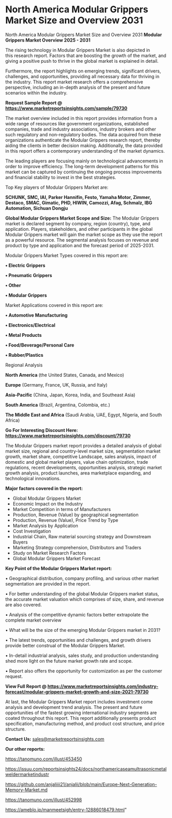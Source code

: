 # North America Modular Grippers Market Size and Overview 2031
North America Modular Grippers Market Size and Overview 2031
<Strong> Modular Grippers Market Overview 2025 - 2031</strong>

The rising technology in Modular Grippers Market is also depicted in this research report. Factors that are boosting the growth of the market, and giving a positive push to thrive in the global market is explained in detail.

Furthermore, the report highlights on emerging trends, significant drivers, challenges, and opportunities, providing all necessary data for thriving in the industry. This report market research offers a comprehensive perspective, including an in-depth analysis of the present and future scenarios within the industry.

<strong>Request Sample Report @ <a href=https://www.marketreportsinsights.com/sample/79730>https://www.marketreportsinsights.com/sample/79730</a></strong>

The market overview included in this report provides information from a wide range of resources like government organizations, established companies, trade and industry associations, industry brokers and other such regulatory and non-regulatory bodies. The data acquired from these organizations authenticate the Modular Grippers research report, thereby aiding the clients in better decision making. Additionally, the data provided in this report offers a contemporary understanding of the market dynamics.

The leading players are focusing mainly on technological advancements in order to improve efficiency. The long-term development patterns for this market can be captured by continuing the ongoing process improvements and financial stability to invest in the best strategies.

Top Key players of Modular Grippers Market are:

<strong>SCHUNK, SMC, IAI, Parker Hannifin, Festo, Yamaha Motor, Zimmer, Destaco, SMAC, Gimatic, PHD, HIWIN, Camozzi, Afag, Schmalz, IBG Automation, Sichuan Dongju</strong>

<strong><b>Global Modular Grippers Market Scope and Size:</b></strong>
The Modular Grippers market is declared segment by company, region (country), type, and application. Players, stakeholders, and other participants in the global Modular Grippers market will gain the market scope as they use the report as a powerful resource. The segmental analysis focuses on revenue and product by type and application and the forecast period of 2025-2031.

Modular Grippers Market Types covered in this report are:

<strong>• Electric Grippers

• Pneumatic Grippers

• Other

• Modular Grippers</strong>

Market Applications covered in this report are:

<strong>• Automotive Manufacturing

• Electronics/Electrical

• Metal Products

• Food/Beverage/Personal Care

• Rubber/Plastics</strong> 

Regional Analysis

<strong>North America</strong> (the United States, Canada, and Mexico)

<strong>Europe</strong> (Germany, France, UK, Russia, and Italy)

<strong>Asia-Pacific</strong> (China, Japan, Korea, India, and Southeast Asia)

<strong>South America</strong> (Brazil, Argentina, Colombia, etc.)

<strong>The Middle East and Africa</strong> (Saudi Arabia, UAE, Egypt, Nigeria, and South Africa)

<strong>Go For Interesting Discount Here: <a href=https://www.marketreportsinsights.com/discount/79730>https://www.marketreportsinsights.com/discount/79730</a></strong>

The Modular Grippers market report provides a detailed analysis of global market size, regional and country-level market size, segmentation market growth, market share, competitive Landscape, sales analysis, impact of domestic and global market players, value chain optimization, trade regulations, recent developments, opportunities analysis, strategic market growth analysis, product launches, area marketplace expanding, and technological innovations.

<strong><b>Major factors covered in the report:</b></strong>
<ul>
  <li>Global Modular Grippers Market </li>
  <li>Economic Impact on the Industry</li>
  <li>Market Competition in terms of Manufacturers</li>
  <li>Production, Revenue (Value) by geographical segmentation</li>
  <li>Production, Revenue (Value), Price Trend by Type</li>
  <li>Market Analysis by Application</li>
  <li>Cost Investigation</li>
  <li>Industrial Chain, Raw material sourcing strategy and Downstream Buyers</li>
  <li>Marketing Strategy comprehension, Distributors and Traders</li>
  <li>Study on Market Research Factors</li>
  <li>Global Modular Grippers Market Forecast</li>
</ul>

<strong><b>Key Point of the Modular Grippers Market report:</b></strong>

• Geographical distribution, company profiling, and various other market segmentation are provided in the report.

• For better understanding of the global Modular Grippers market status, the accurate market valuation which comprises of size, share, and revenue are also covered.

• Analysis of the competitive dynamic factors better extrapolate the complete market overview

• What will be the size of the emerging Modular Grippers market in 2031?

• The latest trends, opportunities and challenges, and growth drivers provide better construal of the Modular Grippers Market.

• In-detail industrial analysis, sales study, and production understanding shed more light on the future market growth rate and scope.

• Report also offers the opportunity for customization as per the customer request.

<strong><b>View Full Report @ <a href=https://www.marketreportsinsights.com/industry-forecast/modular-grippers-market-growth-and-size-2021-79730>https://www.marketreportsinsights.com/industry-forecast/modular-grippers-market-growth-and-size-2021-79730</a></b></strong>


At last, the Modular Grippers Market report includes investment come analysis and development trend analysis. The present and future opportunities of the fastest growing international industry segments are coated throughout this report. This report additionally presents product specification, manufacturing method, and product cost structure, and price structure.

<strong>Contact Us:</strong>
sales@marketreportsinsights.com

<strong>Our other reports:</strong>

<a href=https://tanomuno.com/illust/453450>https://tanomuno.com/illust/453450</a>

<a href=https://issuu.com/reportsinsights24/docs/northamericaseamultrasonicmetalweldermarketindustr>https://issuu.com/reportsinsights24/docs/northamericaseamultrasonicmetalweldermarketindustr</a>

<a href=https://github.com/anjaliiii21/anjalii/blob/main/Europe-Next-Generation-Memory-Market.md>https://github.com/anjaliiii21/anjalii/blob/main/Europe-Next-Generation-Memory-Market.md</a>

<a href=https://tanomuno.com/illust/452998>https://tanomuno.com/illust/452998</a>

<a href=https://ameblo.jp/manmeetsigh/entry-12886018479.html>https://ameblo.jp/manmeetsigh/entry-12886018479.html</a>"
